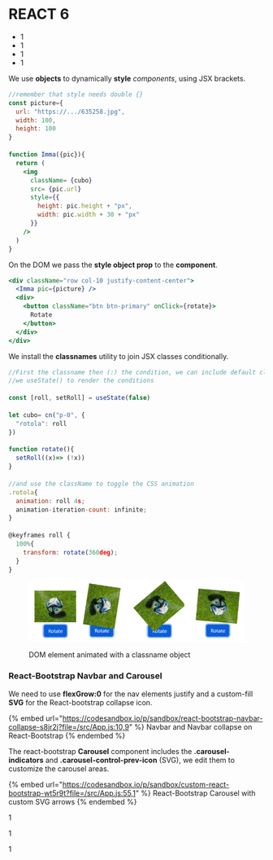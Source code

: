 # REACT 6

* 1
* 1
* 1
* 1

We use **objects** to dynamically **style** _components_, using JSX brackets.

```jsx
//remember that style needs double {}
const picture={
  url: "https://.../635258.jpg",
  width: 100,
  height: 100
}

function Imma({pic}){
  return (
    <img 
      className= {cubo}
      src= {pic.url}
      style={{
        height: pic.height + "px",
        width: pic.width + 30 + "px"
      }}
    />
  )
}
```

On the DOM we pass the **style object prop** to the **component**.

```jsx
<div className="row col-10 justify-content-center">
  <Imma pic={picture} />
  <div>
    <button className="btn btn-primary" onClick={rotate}>
      Rotate
    </button>
  </div>
</div>
```

We install the **classnames** utility to join JSX classes conditionally.

```jsx
//First the classname then (:) the condition, we can include default classNames 
//we useState() to render the conditions

const [roll, setRoll] = useState(false)

let cubo= cn("p-0", {
  "rotola": roll
})

function rotate(){
  setRoll((x)=> (!x))
}

//and use the className to toggle the CSS animation 
.rotola{
  animation: roll 4s;
  animation-iteration-count: infinite;
}

@keyframes roll {
  100%{
    transform: rotate(360deg);
  }
}
```

<figure><img src="../.gitbook/assets/rotateClassname.png" alt="" width="507"><figcaption><p>DOM element animated with a classname object</p></figcaption></figure>

### React-Bootstrap Navbar and Carousel

We need to use **flexGrow:0** for the nav elements justify and a custom-fill **SVG** for the React-bootstrap collapse icon.

{% embed url="https://codesandbox.io/p/sandbox/react-bootstrap-navbar-collapse-s8jr2j?file=/src/App.js:10,9" %}
Navbar and Navbar collapse on React-Bootstrap
{% endembed %}

The react-bootstrap **Carousel** component includes the **.carousel-indicators** and **.carousel-control-prev-icon** (SVG), we edit them to customize the carousel areas.

{% embed url="https://codesandbox.io/p/sandbox/custom-react-bootstrap-wt5r9t?file=/src/App.js:55,1" %}
React-Bootstrap Carousel with custom SVG arrows
{% endembed %}

1

1

1
